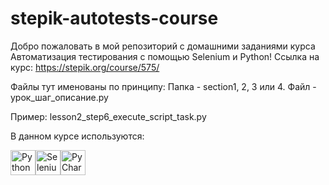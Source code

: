 # stepik-autotests-course
Добро пожаловать в мой репозиторий с домашними заданиями курса Автоматизация тестирования с помощью Selenium и Python!
Ссылка на курс: https://stepik.org/course/575/

Файлы тут именованы по принципу:
Папка - section1, 2, 3 или 4. Файл - урок_шаг_описание.py

Пример: lesson2_step6_execute_script_task.py

В данном курсе используются:

<img src="https://user-images.githubusercontent.com/125028645/231808880-8c86c010-a3f9-48d0-ac04-f059afa9efc8.png" width="40" title="Python"><img src="https://user-images.githubusercontent.com/125028645/231809848-5fc170d4-2ed5-488b-8d46-b957abc3ee99.png" width="40" title="Selenium"><img src="https://user-images.githubusercontent.com/125028645/231810036-e2c7d063-3355-4c3f-9fd4-eb1f1fbd5bc7.png" width="40" title="PyCharm">



